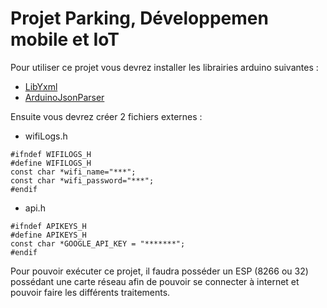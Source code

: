 # Projet Parking, Développemen mobile et IoT

Pour utiliser ce projet vous devrez installer les librairies arduino suivantes :

- [LibYxml](https://www.arduino.cc/reference/en/libraries/libyxml/)
- [ArduinoJsonParser](https://github.com/markert/ArduinoJsonParser)

Ensuite vous devrez créer 2 fichiers externes :

- wifiLogs.h

```
#ifndef WIFILOGS_H
#define WIFILOGS_H
const char *wifi_name="***";
const char *wifi_password="***";
#endif
```

- api.h

```
#ifndef APIKEYS_H
#define APIKEYS_H
const char *GOOGLE_API_KEY = "*******";
#endif
```

Pour pouvoir exécuter ce projet, il faudra posséder un ESP (8266 ou 32) possédant une carte réseau afin de pouvoir se connecter à internet et pouvoir faire les différents traitements.

